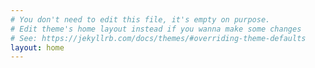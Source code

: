 ```yaml
---
# You don't need to edit this file, it's empty on purpose.
# Edit theme's home layout instead if you wanna make some changes
# See: https://jekyllrb.com/docs/themes/#overriding-theme-defaults
layout: home
---
```


<h1 class="random-word"></h1>
<!-- <svg style="width: 200px; height: 200px;">
<use xlink:href="https://css-tricks.com/wp-content/uploads/2015/05/kiwi.svg"></use>
</svg>
{% include svg.html name='A' %} -->
<!-- <object data="img/bang.svg" type="image/svg+xml" id="something" height="200px" height="200px"></object>
<object data="https://css-tricks.com/wp-content/uploads/2015/05/kiwi.svg" type="image/svg+xml" id="something" height="200px" height="200px"></object>

<use xlink:href="./_includes/0.svg#Layer_1-2"></use> -->

<script
  src="https://code.jquery.com/jquery-3.1.1.js"
  integrity="sha256-16cdPddA6VdVInumRGo6IbivbERE8p7CQR3HzTBuELA="
  crossorigin="anonymous"></script>

<script>
  function RandomWord() {
        var requestStr = "http://randomword.setgetgo.com/get.php";

        $.ajax({
            type: "GET",
            url: requestStr,
            dataType: "jsonp",
            jsonpCallback: 'RandomWordComplete'
        });
    }

    function RandomWordComplete(data) {
    	var letters = data.Word.toUpperCase().split('')

    	document.querySelector('.random-word') 

		var randy = document.querySelector('.random-word');
		var svg = document.createElement('svg')

		letters.forEach(function(letter) {
			var object = appendObject(letter);
			randy.append(object)
		});
    }

    function appendObject (letter, id) {
    	var object =  document.createElement('object')

		object.setAttribute('data', 'img/' + letter + '.svg')
		object.setAttribute('type', 'image/svg+xml')
		object.setAttribute('id', letter)
		object.setAttribute('height', '40px')
		object.setAttribute('width', '40px')
		object.setAttribute('fill', 'red')

		return object
    }

    RandomWord();
</script>